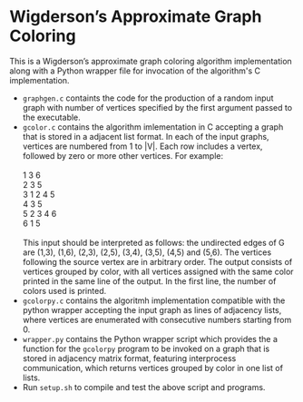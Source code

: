 # Wigderson’s Approximate Graph Coloring
This is a Wigderson’s approximate graph coloring algorithm implementation along with a Python wrapper file for invocation of the algorithm's C implementation.

- `graphgen.c` containts the code for the production of a random input graph with number of vertices specified by the first argument passed to the executable.
- `gcolor.c` contains the algorithm imlementation in C accepting a graph that is stored in a adjacent list format. In each of the input graphs, vertices are numbered from 1 to |V|. Each row includes a vertex, followed by zero or more other vertices. For example:<br /><br />
1 3 6<br />
2 3 5<br />
3 1 2 4 5<br />
4 3 5<br />
5 2 3 4 6<br />
6 1 5<br /><br />
This input should be interpreted as follows: the undirected edges of G are (1,3), (1,6), (2,3), (2,5), (3,4), (3,5), (4,5) and (5,6). The vertices following the source vertex are in arbitrary order. The output consists of vertices grouped by color, with all vertices assigned with the same color printed in the same line of the output. In the first line, the number of colors used is printed.
- `gcolorpy.c` contains the algoritmh implementation compatible with the python wrapper accepting the input graph as lines of adjacency lists, where vertices are enumerated with consecutive numbers starting from 0.
- `wrapper.py` contains the Python wrapper script which provides the a function for the `gcolorpy` program to be invoked on a graph that is stored in adjacency matrix format, featuring interprocess communication, which returns vertices grouped by color in one list of lists.
- Run `setup.sh` to compile and test the above script and programs.

